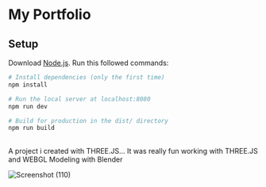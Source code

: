 # My Portfolio

## Setup
Download [Node.js](https://nodejs.org/en/download/).
Run this followed commands:

``` bash
# Install dependencies (only the first time)
npm install

# Run the local server at localhost:8080
npm run dev

# Build for production in the dist/ directory
npm run build
```
##
A project i created with THREE.JS...
It was really fun working with THREE.JS and WEBGL
Modeling with Blender

![Screenshot (110)](https://user-images.githubusercontent.com/73068793/138565833-706779e5-adbe-4016-b6bd-aec0686ab76e.png)
